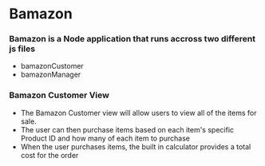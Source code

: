 <h1>Bamazon</h1>
<h3>Bamazon is a Node application that runs accross two different js files</h3>
<ul>
<li>bamazonCustomer</li>
<li>bamazonManager</li>
</ul>
<h3>Bamazon Customer View</h3>
<ul>
<li>The Bamazon Customer view will allow users to view all of the items for sale.</li>
<li>The user can then purchase items based on each item's specific Product ID and how many of each item to purchase</li>
<li>When the user purchases items, the built in calculator provides a total cost for the order</li>
